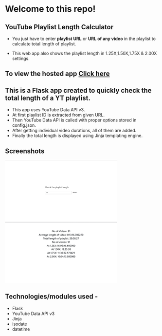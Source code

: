 # Welcome to this repo!

## YouTube Playlist Length Calculator

- You just have to enter **playlist URL** or **URL of any video** in the playlist to calculate total length of playlist.

- This web app also shows the  playlist length in 1.25X,1.50X,1.75X & 2.00X settings.    

## To view the hosted app <a target="_blank" href="https://yt-playlist-length.onrender.com/">Click here</a>

## This is a Flask app created to quickly check the total length of a YT playlist.
- This app uses YouTube Data API v3. 
- At first playlist ID is extracted from given URL.
- Then YouTube Data API is called with proper options stored in config.json.
- After getting individual video durations, all of them are added.
- Finally the total length is displayed using Jinja templating engine.

## Screenshots
<p float="left">
  <img src="https://github.com/omkarae/yt-playlist-length/blob/main/1.png" alt="UI" height=200px></img>
  <img src="https://github.com/omkarae/yt-playlist-length/blob/main/2.png" alt="Response" height=200px></img>
</p>


## Technologies/modules used - 
- Flask
- YouTube Data API v3
- Jinja
- isodate
- datetime
